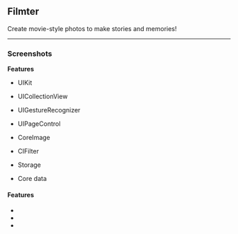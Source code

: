 ## Filmter

Create movie-style photos to make stories and memories!

----------
### Screenshots
**Features** 
- UIKit
- UICollectionView
- UIGestureRecognizer
- UIPageControl

- CoreImage
- CIFilter

- Storage
- Core data
#### Features
-
-
-



